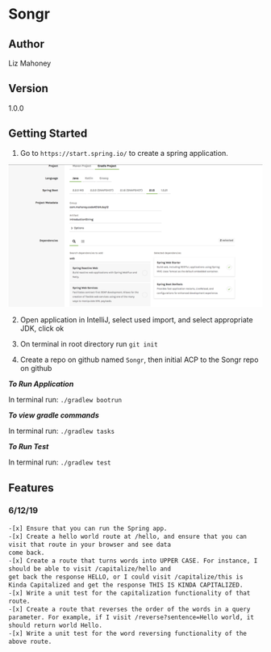 # Songr 

## Author

Liz Mahoney

## Version 

1.0.0

## Getting Started

1. Go to `https://start.spring.io/` to create a spring application.


![Spring application setup](assets/init.png)


2. Open application in IntelliJ, select used import, and select appropriate JDK, click ok

3. On terminal in root directory run `git init`
3. Create a repo on github named `Songr`, then initial ACP to the Songr repo on github


***To Run Application***

In terminal run: `./gradlew bootrun`


***To view gradle commands***

In terminal run: `./gradlew tasks`

***To Run Test***

In terminal run: `./gradlew test`

## Features


### 6/12/19

    -[x] Ensure that you can run the Spring app.
    -[x] Create a hello world route at /hello, and ensure that you can visit that route in your browser and see data 
    come back.
    -[x] Create a route that turns words into UPPER CASE. For instance, I should be able to visit /capitalize/hello and 
    get back the response HELLO, or I could visit /capitalize/this is Kinda Capitalized and get the response THIS IS KINDA CAPITALIZED.
    -[x] Write a unit test for the capitalization functionality of that route.
    -[x] Create a route that reverses the order of the words in a query parameter. For example, if I visit /reverse?sentence=Hello world, it should return world Hello.
    -[x] Write a unit test for the word reversing functionality of the above route.
